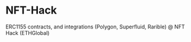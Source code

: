 # NFT-Hack
ERC1155 contracts, and integrations (Polygon, Superfluid, Rarible) @ NFT Hack (ETHGlobal)
